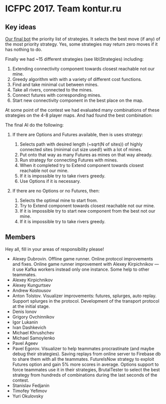 # ICFPC 2017. Team kontur.ru

## Key ideas

[Our final bot](lib\Ai\StrategicFizzBuzz\CompositeStrategicAi.cs) the priority list of strategies. 
It selects the best move (if any) of the most priority strategy. 
Yes, some strategies may return zero moves if it has nothing to do. 

Finally we had ~15 different strategies (see lib\Strategies) including:

1. Extending connectivity component towards closest reachable not our mine.
2. Greedy algorithm with with a variety of different cost functions.
3. Find and take minimal cut between mines.
4. Take all rivers, connected to the mines.
5. Connect futures with corresponding mines.
6. Start new connectivity component in the best place on the map.

At some point of the contest we had evaluated many combinations of these strategies on the 4-8 player maps.
And had found the best combination:

The final AI do the following:

1. If there are Options and Futures available, then is uses strategy:
	1. Selects path with desired length (~sqrt(N of sites)) of highly connected sites (minimal cut size used!) with a lot of mines.
	2. Put onto that way as many Futures as mines on that way already.
	3. Run strategy for connecting Futures with mines.
	4. When it completed try to Extend component towards closest reachable not our mine.
	5. If it is impossible try to take rivers greedy.
	6. Use Options if it is necessary.
	
2. If there are no Options or no Futures, then:
	1. Selects the optimal mine to start from.
	2. Try to Extend component towards closest reachable not our mine.
	3. If it is impossible try to start new component from the best not our mine.
	4. If it is impossible try to take rivers greedy.


## Members

Hey all, fill in your areas of responsibility please!

* Alexey Dubrovin. Offline game runner. Online protocol improvements and fixes. Online game runner improvement with Alexey Kirpichnikov — it use Kafka workers instead only one instance. Some help to other teammates.
* Alexey Kirpichnikov
* Alexey Kungurtsev
* Andrew Kostousov
* Anton Tolstov. Visualizer improvements: futures, splurges, auto replay. Support splurges in the protocol.
Development of the transport protocol at the initial stage.
* Denis Ionov
* Grigory Ovchinnikov
* Igor Lukanin
* Ivan Dashkevich
* Michael Khrushchev
* Michael Samoylenko
* Pavel Ageev
* Pavel Egorov. Visualizer to help teammates procrastinate (and maybe debug their strategies). 
Saving replays from online server to Firebase db to share them with all the teammates. 
FutureIsNow strategy to exploit Futures option and gain 5% more scores in average. 
Options support to force teammates use it in their strategies, 
BrutalTester to select the best strategy from hundreds of combinations during the last seconds of the contest.
* Stanislav Fedjanin
* Timofey Yefimov
* Yuri Okulovsky

